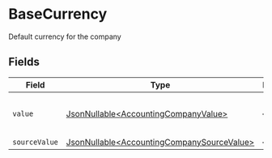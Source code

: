 # BaseCurrency

Default currency for the company


## Fields

| Field                                                                                                  | Type                                                                                                   | Required                                                                                               | Description                                                                                            | Example                                                                                                |
| ------------------------------------------------------------------------------------------------------ | ------------------------------------------------------------------------------------------------------ | ------------------------------------------------------------------------------------------------------ | ------------------------------------------------------------------------------------------------------ | ------------------------------------------------------------------------------------------------------ |
| `value`                                                                                                | [JsonNullable\<AccountingCompanyValue>](../../models/components/AccountingCompanyValue.md)             | :heavy_minus_sign:                                                                                     | Default currency for the company                                                                       | USD                                                                                                    |
| `sourceValue`                                                                                          | [JsonNullable\<AccountingCompanySourceValue>](../../models/components/AccountingCompanySourceValue.md) | :heavy_minus_sign:                                                                                     | N/A                                                                                                    | USD                                                                                                    |